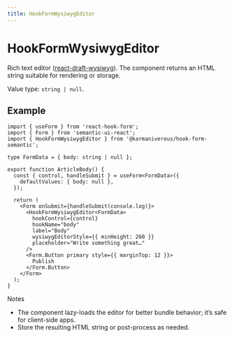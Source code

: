 ```yaml
---
title: HookFormWysiwygEditor
---
```


# HookFormWysiwygEditor

Rich text editor ([react-draft-wysiwyg](https://www.npmjs.com/package/react-draft-wysiwyg)). The component returns an HTML string suitable for rendering or storage.

Value type: `string | null`.

## Example

```tsx
import { useForm } from 'react-hook-form';
import { Form } from 'semantic-ui-react';
import { HookFormWysiwygEditor } from '@karmaniverous/hook-form-semantic';

type FormData = { body: string | null };

export function ArticleBody() {
  const { control, handleSubmit } = useForm<FormData>({
    defaultValues: { body: null },
  });

  return (
    <Form onSubmit={handleSubmit(console.log)}>
      <HookFormWysiwygEditor<FormData>
        hookControl={control}
        hookName="body"
        label="Body"
        wysiwygEditorStyle={{ minHeight: 260 }}
        placeholder="Write something great…"
      />
      <Form.Button primary style={{ marginTop: 12 }}>
        Publish
      </Form.Button>
    </Form>
  );
}
```

Notes

- The component lazy-loads the editor for better bundle behavior; it’s safe for client-side apps.
- Store the resulting HTML string or post-process as needed.
